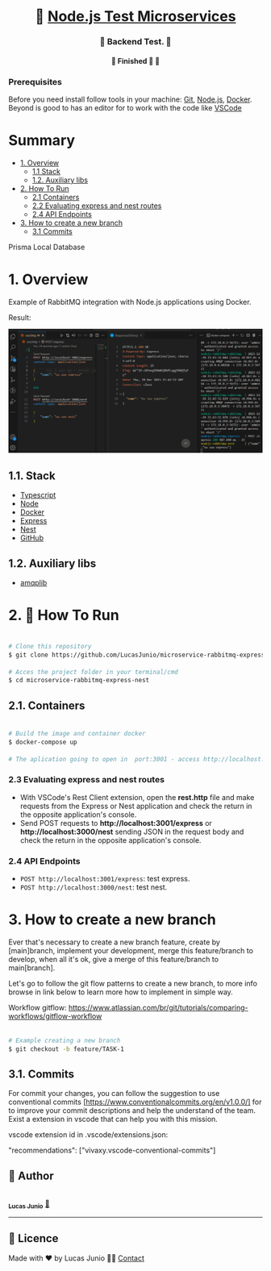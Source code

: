 <h1 align="center">
     🐙 <a href="#" alt=""> Node.js Test Microservices</a>
</h1>

<h3 align="center">
    🧪 Backend Test. 💚
</h3>

<h4 align="center">
	🚧   Finished 🚀 🚧
</h4>

### Prerequisites

Before you need install follow tools in your machine:
[Git](https://git-scm.com), [Node.js](https://nodejs.org/en/), [Docker](https://www.docker.com/resources/what-container).
Beyond is good to has an editor for to work with the code like [VSCode](https://code.visualstudio.com/)

# Summary

- [1. Overview](#1-overview)
  - [1.1 Stack](#11-stack)
  - [1.2. Auxiliary libs](#12-auxiliary-libs)
- [2. How To Run](#2-🔬-how-to-run)
  - [2.1 Containers](#21-containers)
  - [2.2 Evaluating express and nest routes](#22-evaluating)
  - [2.4 API Endpoints](#24-endpoints)
- [3. How to create a new branch](#3-new-branch)
  - [3.1 Commits](#31-commits)

Prisma Local Database

# 1. Overview

Example of RabbitMQ integration with Node.js applications using Docker.

Result:

![API](.docs/gifs/main.gif)

## 1.1. Stack

- [Typescript](https://www.typescriptlang.org/.docs/handbook/typescript-in-5-minutes.html)
- [Node](https://nodejs.org/en/about/)
- [Docker](https://www.docker.com/resources/what-container)
- [Express](https://expressjs.com/)
- [Nest](https://nestjs.com/)
- [GitHub](https://github.com/)

## 1.2. Auxiliary libs

- [amqplib](https://www.npmjs.com/package/amqplib)

# 2. 🔬 How To Run

```bash

# Clone this repository
$ git clone https://github.com/LucasJunio/microservice-rabbitmq-express-nest.git

# Acces the project folder in your terminal/cmd
$ cd microservice-rabbitmq-express-nest

```

## 2.1. Containers

```bash

# Build the image and container docker
$ docker-compose up

# The aplication going to open in  port:3001 - access http://localhost:3001 and port:3000 - access http://localhost:3000

```

### 2.3 Evaluating express and nest routes

- With VSCode's Rest Client extension, open the **rest.http** file and make requests from the Express or Nest application and check the return in the opposite application's console.
- Send POST requests to **http://localhost:3001/express** or **http://localhost:3000/nest** sending JSON in the request body and check the return in the opposite application's console.

### 2.4 API Endpoints

- `POST http://localhost:3001/express`: test express.
- `POST http://localhost:3000/nest`: test nest.

# 3. How to create a new branch

Ever that's necessary to create a new branch feature, create by [main]branch, implement your development, merge this feature/branch to develop, when all it's ok, give a merge of this feature/branch to main[branch].

Let's go to follow the git flow patterns to create a new branch, to more info browse in link below to learn more how to implement in simple way.

Workflow gitflow: https://www.atlassian.com/br/git/tutorials/comparing-workflows/gitflow-workflow

```bash

# Example creating a new branch
$ git checkout -b feature/TASK-1

```

## 3.1. Commits

For commit your changes, you can follow the suggestion to use conventional commits [https://www.conventionalcommits.org/en/v1.0.0/] for to improve your commit descriptions and help the understand of the team. Exist a extension in vscode that can help you with this mission.

vscode extension id in .vscode/extensions.json:

"recommendations": ["vivaxy.vscode-conventional-commits"]

## 🦸 Author

<a href="https://madaztec.com/">
 <img style="border-radius: 50%;" src="https://avatars1.githubusercontent.com/u/20959222?s=460&u=18b10f7fb7d2aca87ee0589d1825e754c67d222b&v=4" width="100px;" alt=""/>
 <br />
 <sub><b>Lucas Junio</b></sub></a> <a href="https://madaztec.com/" title="Madaztec">🚀</a>
 <br />

---

## 📝 Licence

Made with ❤️ by Lucas Junio 👋🏽 [Contact](https://www.linkedin.com/in/lucas-junio/)
